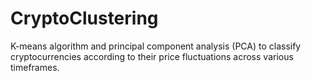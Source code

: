 # CryptoClustering
K-means algorithm and principal component analysis (PCA) to classify cryptocurrencies according to their price fluctuations across various timeframes.
